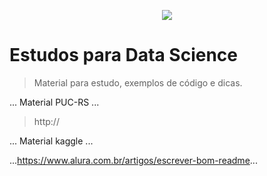 <p align="center">
<img src="http://img.shields.io/static/v1?label=STATUS&message=EM%20DESENVOLVIMENTO&color=GREEN&style=for-the-badge"/>
</p>

<h1>Estudos para Data Science</h1>

> Material para estudo, exemplos de código e dicas.
> 
...
Material PUC-RS 
...

> http://

...
Material kaggle
...


...https://www.alura.com.br/artigos/escrever-bom-readme...
